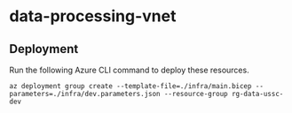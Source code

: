 # data-processing-vnet

## Deployment

Run the following Azure CLI command to deploy these resources.

```shell
az deployment group create --template-file=./infra/main.bicep --parameters=./infra/dev.parameters.json --resource-group rg-data-ussc-dev
```